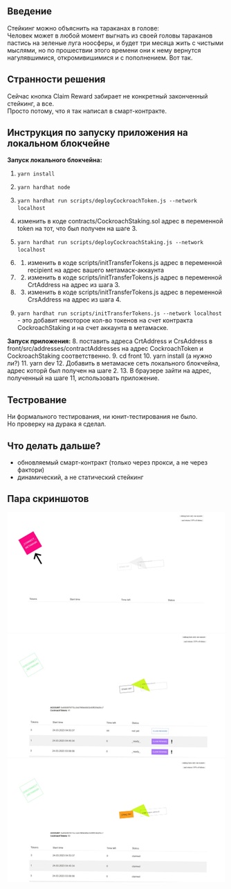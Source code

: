 ## Введение
Стейкинг можно объяснить на тараканах в голове:  
Человек может в любой момент выгнать из своей головы тараканов пастись на зеленые луга ноосферы, и будет три месяца жить с чистыми мыслями, но по прошествии этого времени они к нему вернутся нагулявшимися, откромивишимися и с пополнением. Вот так.


## Странности решения

Сейчас кнопка Claim Reward забирает не конкретный законченный стейкинг, а все.  
Просто потому, что я так написал в смарт-контракте. 


## Инструкция по запуску приложения на локальном блокчейне

**Запуск локального блокчейна:**
1. `yarn install`
2. `yarn hardhat node`
3. `yarn hardhat run scripts/deployCockroachToken.js --network localhost`

4. изменить в коде contracts/CockroachStaking.sol адрес в переменной token 
на тот, что был получен на шаге 3.
5. `yarn hardhat run scripts/deployCockroachStaking.js --network localhost`

6. 1. изменить в коде scripts/initTransferTokens.js адрес в переменной recipient на адрес вашего метамаск-аккаунта
6. 2. изменить в коде scripts/initTransferTokens.js адрес в переменной CrtAddress на адрес из шага 3.
6. 3. изменить в коде scripts/initTransferTokens.js адрес в переменной CrsAddress на адрес из шага 4.

7. `yarn hardhat run scripts/initTransferTokens.js --network localhost` - это добавит некоторое кол-во токенов на счет контракта CockroachStaking и на счет аккаунта в метамаске. 

**Запуск приложения:**
8. поставить адреса CrtAddress и CrsAddress в front/src/addresses/contractAddresses на адрес CockroachToken и CockroachStaking соответственно.
9. cd front
10. yarn install (а нужно ли?)
11. yarn dev
12. Добавить в метамаске сеть локального блокчейна, адрес которй был получен на шаге 2.
13. В браузере зайти на адрес, полученный на шаге 11, использовать приложение.


## Тестрование

Ни формального тестирования, ни юнит-тестирования не было.  
Но проверку на дурака я сделал.


## Что делать дальше?
* обновляемый смарт-контракт (только через прокси, а не через фактори)
* динамический, а не статический стейкинг


## Пара скриншотов

![1](./screenshots/1.jpg)
![2](./screenshots/2.jpg)
![3](./screenshots/3.jpg)